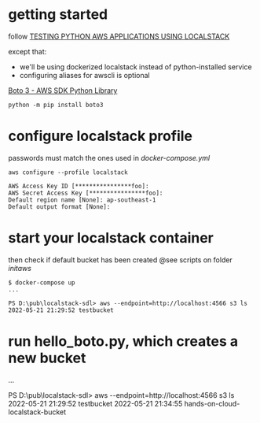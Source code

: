 # getting started

follow [TESTING PYTHON AWS APPLICATIONS USING LOCALSTACK](https://hands-on.cloud/testing-python-aws-applications-using-localstack/#h-connect-to-localstack-services-using-boto3)

except that:
- we'll be using dockerized localstack instead of python-installed service
- configuring aliases for awscli is optional

[Boto 3 - AWS SDK Python Library](https://boto3.amazonaws.com/v1/documentation/api/latest/index.html)

```
python -m pip install boto3
```

# configure localstack profile

passwords must match the ones used in *docker-compose.yml*

```
aws configure --profile localstack

AWS Access Key ID [****************foo]:
AWS Secret Access Key [****************foo]:
Default region name [None]: ap-southeast-1
Default output format [None]:
```

# start your localstack container

then check if default bucket has been created @see scripts on folder *initaws*

```
$ docker-compose up
...

PS D:\pub\localstack-sdl> aws --endpoint=http://localhost:4566 s3 ls
2022-05-21 21:29:52 testbucket

```

# run hello_boto.py, which creates a new bucket

...

PS D:\pub\localstack-sdl> aws --endpoint=http://localhost:4566 s3 ls
2022-05-21 21:29:52 testbucket
2022-05-21 21:34:55 hands-on-cloud-localstack-bucket

```




